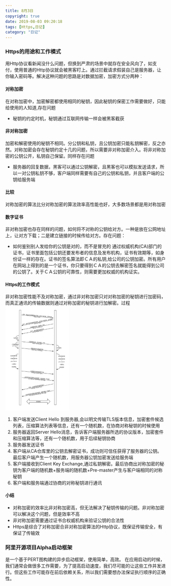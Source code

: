 ```yaml
---
title: 8月3日
copyright: true
date: 2019-08-03 09:20:18
tags: [Https,日记]
category: "日记"
---
```

### Https的用途和工作模式
用Http协议看新闻没什么问题，但换到严肃的场景中就存在安全风向了，如支付，使用普通的Http协议就会被黑客盯上。通过拦截请求假装自己是服务器，让你输入密码等。解决这种问题的思路是对数据加密，加密方式分两种：

#### 对称加密
在对称加密中，加密解密都使用相同的秘钥，因此秘钥的保密工作需要做好，只能给使用的人知道,存在问题
* 秘钥的约定时机，秘钥通过互联网传输一样会被黑客截获

#### 非对称加密
加密和解密使用的秘钥不相同。分公钥和私钥，且公钥加密只能私钥解密，反之亦然。对称加密会存在秘钥约定十几的问题，所以需要非对称加密介入。将非对称加密的公钥公开，私钥自己保留。同样存在问题
* 服务器的回复数据，黑客可以通过公钥解密，且黑客也可以模拟发送请求，所以一对公钥私钥不够，客户端同样需要有自己的公钥和私钥，并且客户端的公钥给服务端
<!--more-->

#### 比较
对称加密的算法比分对称加密的算法效率高性能也好，大多数场景都是用对称加密

#### 数字证书
非对称加密也存在同样的问题，如何将不对称的公钥给对方。一种是放在公网地址上，让对方下载；二是建立链接的时候传给对方。存在问题：
* 如何鉴别别人发给你的公钥是对的，而不是冒充的
通过权威机构(CA)部门的证书，证书里面包括公钥还要发布者的信息及发布机构，证书有效期等，如身份证一样的存在。证书的签名算法即ＣＡ的私钥,给公司的公钥加密。所有用户在网站上得到的是一个证书，你只要得到ＣＡ的公钥去解密签名就能得到公司的公钥了。关于ＣＡ公钥的可靠性，则需要更加权威的机构证实。

#### Https的工作模式
非对称加密性能不及对称加密，通过非对称加密只对对称加密的秘钥进行加密码，而真正通讯的传输数据则通过对称加密的秘钥进行加解密。过程
<img width=200 src="/images/lADPDgQ9q4pv-gfNBLbNAuA_736_1206.jpg" >
1. 客户端发送Client Hello 到服务器,会以明文传输TLS版本信息，加密套件候选列表，压缩算法列表等信息，还有一个随机数，在协商对称秘钥的时候使用
2. 服务器返回Server Hello消息，告诉客户端服务器所选的协议版本，加密套件和压缩算法等，还有一个随机数，用于后续秘钥协商
3. 服务器发送证书
4. 客户端从CA仓库里的公钥去解密证书，成功则可信任获得了服务器的公钥。最后客户端产生一个随机数，用服务器公钥加密发送给服务端
5. 客户端接收到Client Key Exchange,通过私钥解密。最后协商出对称加密的秘钥为客户端的随机数+服务端的随机数+Pre-master产生与客户端相同的对称秘钥
6. 客户端和服务端通过协商的对称秘钥进行通讯


#### 小结 
* 对称加密的效率比非对称加密高，但无法解决了秘钥传输的问题。非对称加密可以解决这个问题，但是效率不高
* 非对称加密需要通过证书合权威机构来验证公钥的合法性
* Https是综合了对称加密合非对称加密算法的Http协议，既保证传输安全，有保证了传输效

### 阿里开源项目Alpha启动框架
是一个基于PERT图构建的异步启动框架，使用简单，高效。
在应用启动的时候，我们通常会做很多工作需要，为了提高启动速度，我们尽可能的让这些工作并发进行。但这些工作可能存在前后依赖关系，所以我们需要想办法保证执行顺序的正确性。
